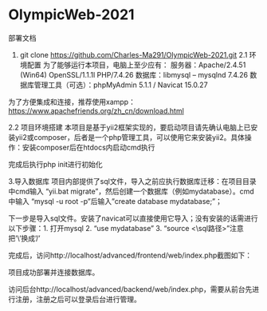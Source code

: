 # OlympicWeb-2021
部署文档
1.	git clone
https://github.com/Charles-Ma291/OlympicWeb-2021.git
2.1	环境配置
	为了能够运行本项目，电脑上至少应有：
服务器：Apache/2.4.51 (Win64) OpenSSL/1.1.1l PHP/7.4.26
数据库：libmysql – mysqlnd 7.4.26
数据库管理工具（可选）：phpMyAdmin 5.1.1 / Navicat 15.0.27

为了方便集成和连接，推荐使用xampp：
https://www.apachefriends.org/zh_cn/download.html

2.2	项目环境搭建
本项目是基于yii2框架实现的，要启动项目请先确认电脑上已安装yii2或composer，后者是一个php管理工具，可以使用它来安装yii2。具体操作：安装composer后在htdocs内启动cmd执行
 
完成后执行php init进行初始化

3.导入数据库
	项目内部提供了sql文件，导入之前应执行数据库迁移：在项目目录中cmd输入
“yii.bat migrate”，然后创建一个数据库（例如mydatabase）。cmd中输入
“mysql -u root -p”后输入”create database mydatabase;”；

下一步是导入sql文件。安装了navicat可以直接使用它导入；没有安装的话需进行以下步骤：1. 打开mysql	2. “use mydatabase”	3. “source <\sql路径>”注意把’\’换成’/’

完成后，访问http://localhost/advanced/frontend/web/index.php截图如下：
 
 
项目成功部署并连接数据库。

访问后台http://localhost/advanced/backend/web/index.php，需要从前台先进行注册，注册之后可以登录后台进行管理。
